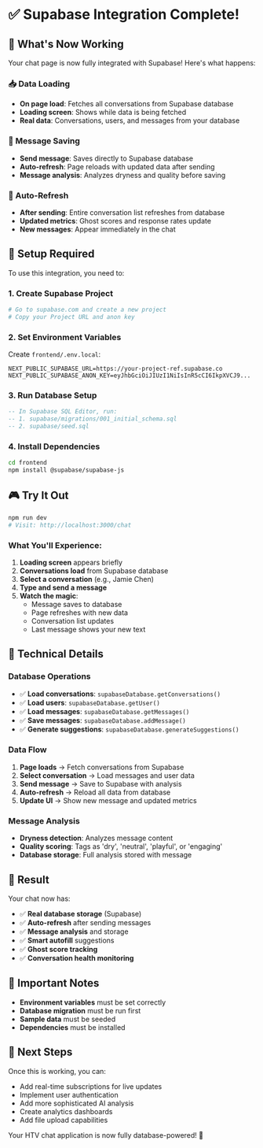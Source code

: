 # ✅ Supabase Integration Complete!

## 🎯 **What's Now Working**

Your chat page is now fully integrated with Supabase! Here's what happens:

### **📥 Data Loading**
- **On page load**: Fetches all conversations from Supabase database
- **Loading screen**: Shows while data is being fetched
- **Real data**: Conversations, users, and messages from your database

### **💾 Message Saving**
- **Send message**: Saves directly to Supabase database
- **Auto-refresh**: Page reloads with updated data after sending
- **Message analysis**: Analyzes dryness and quality before saving

### **🔄 Auto-Refresh**
- **After sending**: Entire conversation list refreshes from database
- **Updated metrics**: Ghost scores and response rates update
- **New messages**: Appear immediately in the chat

## 🚀 **Setup Required**

To use this integration, you need to:

### **1. Create Supabase Project**
```bash
# Go to supabase.com and create a new project
# Copy your Project URL and anon key
```

### **2. Set Environment Variables**
Create `frontend/.env.local`:
```env
NEXT_PUBLIC_SUPABASE_URL=https://your-project-ref.supabase.co
NEXT_PUBLIC_SUPABASE_ANON_KEY=eyJhbGciOiJIUzI1NiIsInR5cCI6IkpXVCJ9...
```

### **3. Run Database Setup**
```sql
-- In Supabase SQL Editor, run:
-- 1. supabase/migrations/001_initial_schema.sql
-- 2. supabase/seed.sql
```

### **4. Install Dependencies**
```bash
cd frontend
npm install @supabase/supabase-js
```

## 🎮 **Try It Out**

```bash
npm run dev
# Visit: http://localhost:3000/chat
```

### **What You'll Experience:**

1. **Loading screen** appears briefly
2. **Conversations load** from Supabase database
3. **Select a conversation** (e.g., Jamie Chen)
4. **Type and send a message**
5. **Watch the magic**:
   - Message saves to database
   - Page refreshes with new data
   - Conversation list updates
   - Last message shows your new text

## 🔧 **Technical Details**

### **Database Operations**
- ✅ **Load conversations**: `supabaseDatabase.getConversations()`
- ✅ **Load users**: `supabaseDatabase.getUser()`
- ✅ **Load messages**: `supabaseDatabase.getMessages()`
- ✅ **Save messages**: `supabaseDatabase.addMessage()`
- ✅ **Generate suggestions**: `supabaseDatabase.generateSuggestions()`

### **Data Flow**
1. **Page loads** → Fetch conversations from Supabase
2. **Select conversation** → Load messages and user data
3. **Send message** → Save to Supabase with analysis
4. **Auto-refresh** → Reload all data from database
5. **Update UI** → Show new message and updated metrics

### **Message Analysis**
- **Dryness detection**: Analyzes message content
- **Quality scoring**: Tags as 'dry', 'neutral', 'playful', or 'engaging'
- **Database storage**: Full analysis stored with message

## 🎉 **Result**

Your chat now has:
- ✅ **Real database storage** (Supabase)
- ✅ **Auto-refresh** after sending messages
- ✅ **Message analysis** and storage
- ✅ **Smart autofill** suggestions
- ✅ **Ghost score tracking**
- ✅ **Conversation health monitoring**

## 🚨 **Important Notes**

- **Environment variables** must be set correctly
- **Database migration** must be run first
- **Sample data** must be seeded
- **Dependencies** must be installed

## 🔮 **Next Steps**

Once this is working, you can:
- Add real-time subscriptions for live updates
- Implement user authentication
- Add more sophisticated AI analysis
- Create analytics dashboards
- Add file upload capabilities

Your HTV chat application is now fully database-powered! 🚀
